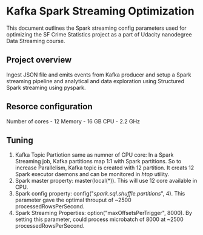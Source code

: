 # Kafka Spark Streaming Optimization

This document outlines the Spark streaming config parameters used for optimizing the SF Crime Statistics project as a part of Udacity nanodegree Data Streaming course.

## Project overview
Ingest JSON file and emits events from Kafka producer and setup a Spark streaming pipeline and analytical and data exploration using Structured Spark streaming using pyspark. 

## Resorce configuration
Number of cores - 12
Memory - 16 GB
CPU - 2.2 GHz

## Tuning

1. Kafka Topic Partiotion same as numner of CPU core: In a Spark Streaming job, Kafka partitions map 1:1 with Spark partitions. So to increase Parallelism, Kafka topic is created with 12 partition. It creats 12 Spark executor daemons and can be monitored in *htop* utility.
2. Spark master property: master(local(\*)). This will use 12 core available in CPU.
3. Spark config property: config("*spark.sql.shuffle.partitions*", 4). This parameter gave the optimal throuput of ~2500 processedRowsPerSecond.
4. Spark Streaming Properties: option("maxOffsetsPerTrigger", 8000). By setting this parameter, could process microbatch of 8000 at ~2500 processedRowsPerSecond.
